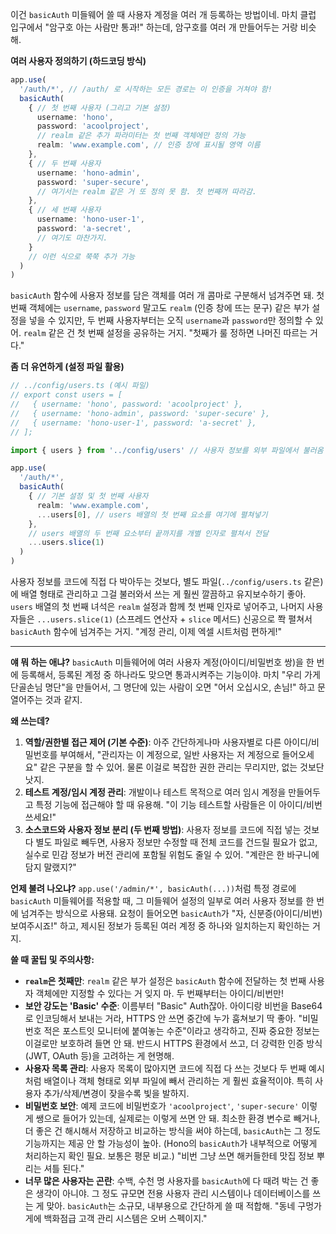 이건 `basicAuth` 미들웨어 쓸 때 사용자 계정을 여러 개 등록하는 방법이네. 마치 클럽 입구에서 "암구호 아는 사람만 통과!" 하는데, 암구호를 여러 개 만들어두는 거랑 비슷해.

**여러 사용자 정의하기 (하드코딩 방식)**

```typescript
app.use(
  '/auth/*', // /auth/ 로 시작하는 모든 경로는 이 인증을 거쳐야 함!
  basicAuth(
    { // 첫 번째 사용자 (그리고 기본 설정)
      username: 'hono',
      password: 'acoolproject',
      // realm 같은 추가 파라미터는 첫 번째 객체에만 정의 가능
      realm: 'www.example.com', // 인증 창에 표시될 영역 이름
    },
    { // 두 번째 사용자
      username: 'hono-admin',
      password: 'super-secure',
      // 여기서는 realm 같은 거 또 정의 못 함. 첫 번째꺼 따라감.
    },
    { // 세 번째 사용자
      username: 'hono-user-1',
      password: 'a-secret',
      // 여기도 마찬가지.
    }
    // 이런 식으로 쭉쭉 추가 가능
  )
)
```
`basicAuth` 함수에 사용자 정보를 담은 객체를 여러 개 콤마로 구분해서 넘겨주면 돼. 첫 번째 객체에는 `username`, `password` 말고도 `realm` (인증 창에 뜨는 문구) 같은 부가 설정을 넣을 수 있지만, 두 번째 사용자부터는 오직 `username`과 `password`만 정의할 수 있어. `realm` 같은 건 첫 번째 설정을 공유하는 거지. "첫째가 룰 정하면 나머진 따르는 거다."

**좀 더 유연하게 (설정 파일 활용)**

```typescript
// ../config/users.ts (예시 파일)
// export const users = [
//   { username: 'hono', password: 'acoolproject' },
//   { username: 'hono-admin', password: 'super-secure' },
//   { username: 'hono-user-1', password: 'a-secret' },
// ];

import { users } from '../config/users' // 사용자 정보를 외부 파일에서 불러옴

app.use(
  '/auth/*',
  basicAuth(
    { // 기본 설정 및 첫 번째 사용자
      realm: 'www.example.com',
      ...users[0], // users 배열의 첫 번째 요소를 여기에 펼쳐넣기
    },
    // users 배열의 두 번째 요소부터 끝까지를 개별 인자로 펼쳐서 전달
    ...users.slice(1)
  )
)
```
사용자 정보를 코드에 직접 다 박아두는 것보다, 별도 파일(`../config/users.ts` 같은)에 배열 형태로 관리하고 그걸 불러와서 쓰는 게 훨씬 깔끔하고 유지보수하기 좋아. `users` 배열의 첫 번째 녀석은 `realm` 설정과 함께 첫 번째 인자로 넣어주고, 나머지 사용자들은 `...users.slice(1)` (스프레드 연산자 + `slice` 메서드) 신공으로 쫙 펼쳐서 `basicAuth` 함수에 넘겨주는 거지. "계정 관리, 이제 엑셀 시트처럼 편하게!"

---

**얘 뭐 하는 애냐?**
`basicAuth` 미들웨어에 여러 사용자 계정(아이디/비밀번호 쌍)을 한 번에 등록해서, 등록된 계정 중 하나라도 맞으면 통과시켜주는 기능이야. 마치 "우리 가게 단골손님 명단"을 만들어서, 그 명단에 있는 사람이 오면 "어서 오십시오, 손님!" 하고 문 열어주는 것과 같지.

**왜 쓰는데?**
1.  **역할/권한별 접근 제어 (기본 수준)**: 아주 간단하게나마 사용자별로 다른 아이디/비밀번호를 부여해서, "관리자는 이 계정으로, 일반 사용자는 저 계정으로 들어오세요" 같은 구분을 할 수 있어. 물론 이걸로 복잡한 권한 관리는 무리지만, 없는 것보단 낫지.
2.  **테스트 계정/임시 계정 관리**: 개발이나 테스트 목적으로 여러 임시 계정을 만들어두고 특정 기능에 접근해야 할 때 유용해. "이 기능 테스트할 사람들은 이 아이디/비번 쓰세요!"
3.  **소스코드와 사용자 정보 분리 (두 번째 방법)**: 사용자 정보를 코드에 직접 넣는 것보다 별도 파일로 빼두면, 사용자 정보만 수정할 때 전체 코드를 건드릴 필요가 없고, 실수로 민감 정보가 버전 관리에 포함될 위험도 줄일 수 있어. "계란은 한 바구니에 담지 말랬지?"

**언제 불려 나오냐?**
`app.use('/admin/*', basicAuth(...))`처럼 특정 경로에 `basicAuth` 미들웨어를 적용할 때, 그 미들웨어 설정의 일부로 여러 사용자 정보를 한 번에 넘겨주는 방식으로 사용돼. 요청이 들어오면 `basicAuth`가 "자, 신분증(아이디/비번) 보여주시죠!" 하고, 제시된 정보가 등록된 여러 계정 중 하나와 일치하는지 확인하는 거지.

**쓸 때 꿀팁 및 주의사항:**
*   **`realm`은 첫째만**: `realm` 같은 부가 설정은 `basicAuth` 함수에 전달하는 첫 번째 사용자 객체에만 지정할 수 있다는 거 잊지 마. 두 번째부터는 아이디/비번만!
*   **보안 강도는 'Basic' 수준**: 이름부터 "Basic" Auth잖아. 아이디랑 비번을 Base64로 인코딩해서 보내는 거라, HTTPS 안 쓰면 중간에 누가 훔쳐보기 딱 좋아. "비밀번호 적은 포스트잇 모니터에 붙여놓는 수준"이라고 생각하고, 진짜 중요한 정보는 이걸로만 보호하려 들면 안 돼. 반드시 HTTPS 환경에서 쓰고, 더 강력한 인증 방식(JWT, OAuth 등)을 고려하는 게 현명해.
*   **사용자 목록 관리**: 사용자 목록이 많아지면 코드에 직접 다 쓰는 것보다 두 번째 예시처럼 배열이나 객체 형태로 외부 파일에 빼서 관리하는 게 훨씬 효율적이야. 특히 사용자 추가/삭제/변경이 잦을수록 빛을 발하지.
*   **비밀번호 보안**: 예제 코드에 비밀번호가 `'acoolproject'`, `'super-secure'` 이렇게 쌩으로 들어가 있는데, 실제로는 이렇게 쓰면 안 돼. 최소한 환경 변수로 빼거나, 더 좋은 건 해시해서 저장하고 비교하는 방식을 써야 하는데, `basicAuth`는 그 정도 기능까지는 제공 안 할 가능성이 높아. (Hono의 `basicAuth`가 내부적으로 어떻게 처리하는지 확인 필요. 보통은 평문 비교.) "비번 그냥 쓰면 해커들한테 맛집 정보 뿌리는 셔틀 된다."
*   **너무 많은 사용자는 곤란**: 수백, 수천 명 사용자를 `basicAuth`에 다 때려 박는 건 좋은 생각이 아니야. 그 정도 규모면 전용 사용자 관리 시스템이나 데이터베이스를 쓰는 게 맞아. `basicAuth`는 소규모, 내부용으로 간단하게 쓸 때 적합해. "동네 구멍가게에 백화점급 고객 관리 시스템은 오버 스펙이지."